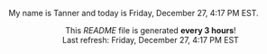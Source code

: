 My name is Tanner and today is Friday, December 27, 4:17 PM EST.

<p align="center">This <i>README</i> file is generated <b>every 3 hours</b>!</br>Last refresh: Friday, December 27, 4:17 PM EST<br /></p>
